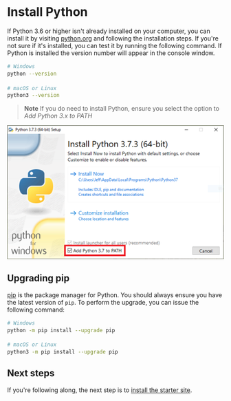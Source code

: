 # Install Python

If Python 3.6 or higher isn't already installed on your computer, you can install it by visiting [python.org](https://python.org) and following the installation steps. If you're not sure if it's installed, you can test it by running the following command. If Python is installed the version number will appear in the console window.

``` bash
# Windows
python --version

# macOS or Linux
python3 --version
```

> **Note** If you do need to install Python, ensure you select the option to *Add Python 3.x to PATH*

![Dialog box for installing Python showing PATH option selected](./images/vision_python.png)

## Upgrading pip

[pip](https://pypi.org/) is the package manager for Python. You should always ensure you have the latest version of `pip`. To perform the upgrade, you can issue the following command:

``` bash
# Windows
python -m pip install --upgrade pip

# macOS or Linux
python3 -m pip install --upgrade pip
```

## Next steps

If you're following along, the next step is to [install the starter site](./install-starter.md).
